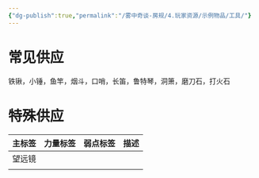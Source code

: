 ```yaml
---
{"dg-publish":true,"permalink":"/雾中奇谈-房规/4.玩家资源/示例物品/工具/"}
---
```


# 常见供应
铁锹，小锤，鱼竿，烟斗，口哨，长笛，鲁特琴，洞箫，磨刀石，打火石

# 特殊供应

| 主标签 | 力量标签 | 弱点标签 | 描述  |
| --- | ---- | ---- | --- |
| 望远镜 |      |      |     |
|     |      |      |     |
